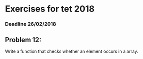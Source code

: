 # Exercises for tet 2018
### Deadline 26/02/2018

## Problem 12: 
Write a function that checks whether an element occurs in a array.
